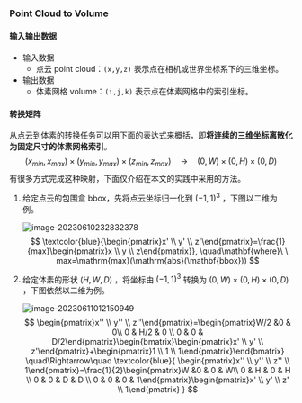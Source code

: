 ### Point Cloud to Volume

#### 输入输出数据

- 输入数据
  - 点云 point cloud：`(x,y,z)` 表示点在相机或世界坐标系下的三维坐标。
- 输出数据
  - 体素网格 volume：`(i,j,k)` 表示点在体素网格中的索引坐标。


#### 转换矩阵

从点云到体素的转换任务可以用下面的表达式来概括，即**将连续的三维坐标离散化为固定尺寸的体素网格索引**。
$$
(x_{min},x_{max})\times(y_{min},y_{max})\times(z_{min},z_{max})\quad \to \quad (0,W)\times(0,H)\times(0,D)
$$
有很多方式完成这种映射，下面仅介绍在本文的实践中采用的方法。

1. 给定点云的包围盒 bbox，先将点云坐标归一化到 $(-1, 1)^3$ ，下图以二维为例。

   ![image-20230610232832378](https://cdn.jsdelivr.net/gh/SnowOnVolcano/imagebed/202306102328961.png)
   $$
   \textcolor{blue}{\begin{pmatrix}x' \\ y' \\ z'\end{pmatrix}=\frac{1}{max}\begin{pmatrix}x \\ y \\ z\end{pmatrix}},
   \quad\mathbf{where}\ \ 
   max=\mathrm{max}(\mathrm{abs}(\mathbf{bbox}))
   $$
   

2. 给定体素的形状 $(H,W,D)$ ，将坐标由 $(-1, 1)^3$ 转换为 $(0,W)\times(0,H)\times(0,D)$ ，下图依然以二维为例。

   ![image-20230611012150949](https://cdn.jsdelivr.net/gh/SnowOnVolcano/imagebed/202306110121036.png)
   $$
   \begin{pmatrix}x'' \\ y'' \\ z''\end{pmatrix}=\begin{pmatrix}W/2 &0 & 0\\ 0 & H/2 & 0  \\ 0 & 0 & D/2\end{pmatrix}\begin{bmatrix}\begin{pmatrix}x' \\ y' \\ z'\end{pmatrix}+\begin{pmatrix}1 \\ 1 \\ 1\end{pmatrix}\end{bmatrix}
   \quad\Rightarrow\quad \textcolor{blue}{
   \begin{pmatrix}x'' \\ y'' \\ z'' \\ 1\end{pmatrix}=\frac{1}{2}\begin{pmatrix}W &0 & 0 & W\\ 0 & H & 0 & H  \\ 0 & 0 & D & D \\ 0 & 0 & 0 & 1\end{pmatrix}\begin{pmatrix}x' \\ y' \\ z' \\ 1\end{pmatrix}
   }
   $$



